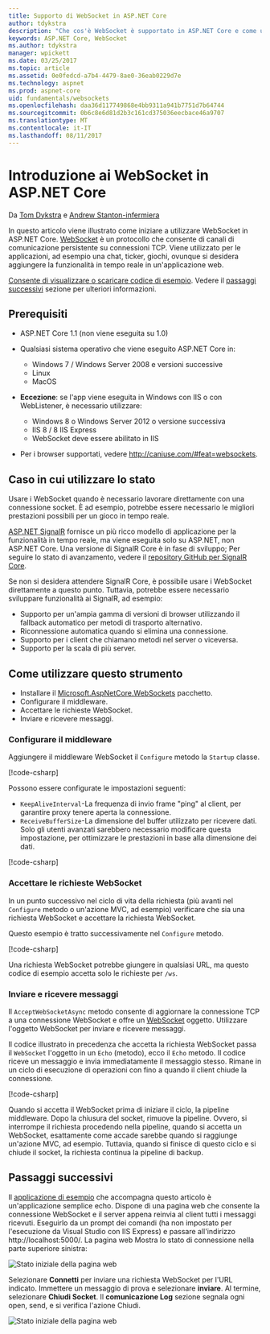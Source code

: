 ```yaml
---
title: Supporto di WebSocket in ASP.NET Core
author: tdykstra
description: "Che cos'è WebSocket è supportato in ASP.NET Core e come utilizzarla."
keywords: ASP.NET Core, WebSocket
ms.author: tdykstra
manager: wpickett
ms.date: 03/25/2017
ms.topic: article
ms.assetid: 0e0fedcd-a7b4-4479-8ae0-36eab0229d7e
ms.technology: aspnet
ms.prod: aspnet-core
uid: fundamentals/websockets
ms.openlocfilehash: daa36d117749868e4bb9311a941b7751d7b64744
ms.sourcegitcommit: 0b6c8e6d81d2b3c161cd375036eecbace46a9707
ms.translationtype: MT
ms.contentlocale: it-IT
ms.lasthandoff: 08/11/2017
---
```

# <a name="introduction-to-websockets-in-aspnet-core"></a>Introduzione ai WebSocket in ASP.NET Core

Da [Tom Dykstra](https://github.com/tdykstra) e [Andrew Stanton-infermiera](https://github.com/anurse)

In questo articolo viene illustrato come iniziare a utilizzare WebSocket in ASP.NET Core. [WebSocket](https://en.wikipedia.org/wiki/WebSocket) è un protocollo che consente di canali di comunicazione persistente su connessioni TCP. Viene utilizzato per le applicazioni, ad esempio una chat, ticker, giochi, ovunque si desidera aggiungere la funzionalità in tempo reale in un'applicazione web.

[Consente di visualizzare o scaricare codice di esempio](https://github.com/aspnet/Docs/tree/master/aspnetcore/fundamentals/websockets/sample). Vedere il [passaggi successivi](#next-steps) sezione per ulteriori informazioni.


## <a name="prerequisites"></a>Prerequisiti

* ASP.NET Core 1.1 (non viene eseguita su 1.0)
* Qualsiasi sistema operativo che viene eseguito ASP.NET Core in:
  
  * Windows 7 / Windows Server 2008 e versioni successive
  * Linux
  * MacOS

* **Eccezione**: se l'app viene eseguita in Windows con IIS o con WebListener, è necessario utilizzare:

  * Windows 8 o Windows Server 2012 o versione successiva
  * IIS 8 / 8 IIS Express
  * WebSocket deve essere abilitato in IIS

* Per i browser supportati, vedere http://caniuse.com/#feat=websockets.

## <a name="when-to-use-it"></a>Caso in cui utilizzare lo stato

Usare i WebSocket quando è necessario lavorare direttamente con una connessione socket. È ad esempio, potrebbe essere necessario le migliori prestazioni possibili per un gioco in tempo reale.

[ASP.NET SignalR](https://docs.microsoft.com/aspnet/signalr/overview/getting-started/introduction-to-signalr) fornisce un più ricco modello di applicazione per la funzionalità in tempo reale, ma viene eseguita solo su ASP.NET, non ASP.NET Core. Una versione di SignalR Core è in fase di sviluppo; Per seguire lo stato di avanzamento, vedere il [repository GitHub per SignalR Core](https://github.com/aspnet/SignalR).

Se non si desidera attendere SignalR Core, è possibile usare i WebSocket direttamente a questo punto. Tuttavia, potrebbe essere necessario sviluppare funzionalità ai SignalR, ad esempio:

* Supporto per un'ampia gamma di versioni di browser utilizzando il fallback automatico per metodi di trasporto alternativo.
* Riconnessione automatica quando si elimina una connessione.
* Supporto per i client che chiamano metodi nel server o viceversa.
* Supporto per la scala di più server.

## <a name="how-to-use-it"></a>Come utilizzare questo strumento

* Installare il [Microsoft.AspNetCore.WebSockets](https://www.nuget.org/packages/Microsoft.AspNetCore.WebSockets/) pacchetto.
* Configurare il middleware.
* Accettare le richieste WebSocket.
* Inviare e ricevere messaggi.

### <a name="configure-the-middleware"></a>Configurare il middleware

Aggiungere il middleware WebSocket il `Configure` metodo la `Startup` classe.

[!code-csharp[](websockets/sample/Startup.cs?name=UseWebSockets)]

Possono essere configurate le impostazioni seguenti:

* `KeepAliveInterval`-La frequenza di invio frame "ping" al client, per garantire proxy tenere aperta la connessione.
* `ReceiveBufferSize`-La dimensione del buffer utilizzato per ricevere dati. Solo gli utenti avanzati sarebbero necessario modificare questa impostazione, per ottimizzare le prestazioni in base alla dimensione dei dati.

[!code-csharp[](websockets/sample/Startup.cs?name=UseWebSocketsOptions)]

### <a name="accept-websocket-requests"></a>Accettare le richieste WebSocket

In un punto successivo nel ciclo di vita della richiesta (più avanti nel `Configure` metodo o un'azione MVC, ad esempio) verificare che sia una richiesta WebSocket e accettare la richiesta WebSocket.

Questo esempio è tratto successivamente nel `Configure` metodo.

[!code-csharp[](websockets/sample/Startup.cs?name=AcceptWebSocket&highlight=7)]

Una richiesta WebSocket potrebbe giungere in qualsiasi URL, ma questo codice di esempio accetta solo le richieste per `/ws`.

### <a name="send-and-receive-messages"></a>Inviare e ricevere messaggi

Il `AcceptWebSocketAsync` metodo consente di aggiornare la connessione TCP a una connessione WebSocket e offre un [WebSocket](https://docs.microsoft.com/dotnet/core/api/system.net.websockets.websocket) oggetto. Utilizzare l'oggetto WebSocket per inviare e ricevere messaggi.

Il codice illustrato in precedenza che accetta la richiesta WebSocket passa il `WebSocket` l'oggetto in un `Echo` (metodo), ecco il `Echo` metodo. Il codice riceve un messaggio e invia immediatamente il messaggio stesso. Rimane in un ciclo di esecuzione di operazioni con fino a quando il client chiude la connessione. 

[!code-csharp[](websockets/sample/Startup.cs?name=Echo)]

Quando si accetta il WebSocket prima di iniziare il ciclo, la pipeline middleware.  Dopo la chiusura del socket, rimuove la pipeline. Ovvero, si interrompe il richiesta procedendo nella pipeline, quando si accetta un WebSocket, esattamente come accade sarebbe quando si raggiunge un'azione MVC, ad esempio.  Tuttavia, quando si finisce di questo ciclo e si chiude il socket, la richiesta continua la pipeline di backup.

## <a name="next-steps"></a>Passaggi successivi

Il [applicazione di esempio](https://github.com/aspnet/Docs/tree/master/aspnetcore/fundamentals/websockets/sample) che accompagna questo articolo è un'applicazione semplice echo. Dispone di una pagina web che consente la connessione WebSocket e il server appena reinvia al client tutti i messaggi ricevuti. Eseguirlo da un prompt dei comandi (ha non impostato per l'esecuzione da Visual Studio con IIS Express) e passare all'indirizzo http://localhost:5000/. La pagina web Mostra lo stato di connessione nella parte superiore sinistra:

![Stato iniziale della pagina web](websockets/_static/start.png)

Selezionare **Connetti** per inviare una richiesta WebSocket per l'URL indicato.  Immettere un messaggio di prova e selezionare **inviare**. Al termine, selezionare **Chiudi Socket**. Il **comunicazione Log** sezione segnala ogni open, send, e si verifica l'azione Chiudi.

![Stato iniziale della pagina web](websockets/_static/end.png)
